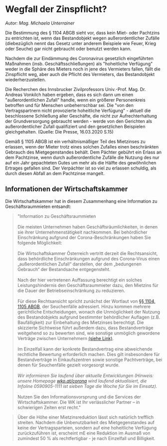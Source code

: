 # Wegfall der Zinspflicht?

*Autor: Mag. Michaela Unterrainer*

Die Bestimmung des § 1104 ABGB sieht vor, dass kein Miet- oder Pachtzins zu entrichten ist, wenn das Bestandobjekt wegen außerordentlicher Zufälle (diebezüglich nennt das Gesetz unter anderem Beispiele wie Feuer, Krieg oder Seuche) gar nicht gebraucht oder benutzt werden kann.

Nachdem die zur Eindämmung des Coronavirus gesetzlich eingeführten Maßnahmen (insb. Geschäftsschließungen) als "hoheitliche Verfügung" weder in die Sphäre des Mieters noch in jene des Vermieters fallen, fällt die Zinspflicht weg, aber auch die Pflicht des Vermieters, das Bestandobjekt wiederherzustellen.

Die Recherchen des Innsbrucker Zivilprofessors Univ.-Prof. Mag. Dr. Andreas Vonkilch haben ergeben, dass es sich dann um einen "außerordentlichen Zufall" handle, wenn ein größerer Personenkreis betroffen und für Menschen unbeherrschbar sei. Die "von den Vertragspartnern nicht provozierte hoheitliche Verfügung" - aktuell die beschlossene Schließung aller Geschäfte, die nicht zur Aufrechterhaltung der Grundversorgung gebraucht werden - werde von den Gerichten als außerordentlicher Zufall qualifiziert und den gesetzlichen Beispielen gleichgehalten. (Quelle: Die Presse, 16.03.2020 S.15)

Gemäß § 1105 ABGB ist ein verhältnismäßiger Teil des Mietzinses zu erlassen, wenn der Mieter trotz eines solchen Zufalles einen beschränkten Gebrauch des Mietgegenstandes behält. Dem Pächter gebührt ein Erlass an dem Pachtzinse, wenn durch außerordentliche Zufälle die Nutzung des nur auf ein Jahr gepachteten Gutes um mehr als die Hälfte des gewöhnlichen Ertrages gefallen sind. Der Verpächter ist so viel zu erlassen schuldig, als durch diesen Abfall an dem Pachtzinse mangelt.

## Informationen der Wirtschaftskammer

Die Wirtschaftskammer hat in diesem Zusammenhang eine Information zu Geschäftsraummieten entsandt:

> "Information zu Geschäftsraummieten<br /><br />
> Die meisten Unternehmen haben Geschäftsräumlichkeiten, in denen sie ihrer Unternehmenstätigkeit nachkommen. Bei behördlicher Einschränkung aufgrund der Corona-Beschränkungen haben Sie folgende Möglichkeit:<br /><br />
> Die Wirtschaftskammer Österreich vertritt derzeit die Rechtsansicht, dass behördliche Einschränkungen aufgrund des Corona-Virus einen „außerordentlichen Zufall“ darstellen, der dem „bedungenen Gebrauch“ der Bestandsache entgegensteht.<br /><br />
> Nach der hier vertretenen Auffassung berechtigt ein solches Leistungshindernis den Geschäftsraummieter dazu, den Mietzins für die Dauer der Betriebseinschränkung zu reduzieren. <br /><br />
> Für diese Rechtsansicht spricht zunächst der Wortlaut von [§§ 1104, 1105 ABGB](https://www.ris.bka.gv.at/NormDokument.wxe?Abfrage=Bundesnormen&Gesetzesnummer=10001622&FassungVom=2016-01-05&Artikel=&Paragraf=1104&Anlage=&Uebergangsrecht=), der Seuchenfälle adressiert. Hinzu kommen mehrere gerichtliche Entscheidungen, wonach die Unmöglichkeit der Nutzung des Bestandobjekts aufgrund bestimmter behördlicher Auflagen (z.B. Baufälligkeit) zur Einbehaltung des Mietzinses berechtigt. Die skizzierte Sichtweise führt außerdem dazu, dass Bestandverträge weitgehend so zu bewerten sind, wie sonstige unmöglich gewordene Verträge zwischen Unternehmern [(siehe Link)](https://www.wko.at/service/faq-coronavirus-infos.html?p=ZW1haWw9VzZWdTMxTmZnQk5RVU9GQSs2elI4Z09mbldjSXovb2l5TGpTeXVLMHlTaWlhRTRJempoZVRoRWhRYUFPMGdlZSZ3az03&utm_source=mailworx&utm_medium=email&utm_content=siehe+link&utm_campaign=sondernewsletter+coronavirus+8+-+created%3a+20200316+-+sent%3a+20200316&utm_term=n%2fa#heading_1__Welche_Auswirkung_haben_die_besonderen_aktuellen_Umstaende_auf_die_Abwicklung_von_Vertr_gen_zwischen_Unternehmern_). <br /><br />
> Im Einzelfall kann der konkrete Bestandvertrag eine abweichende rechtliche Bewertung erforderlich machen. Dies gilt insbesondere für Bestandverträge in Einkaufszentren sowie sonstige Pachtverträge, bei denen für Seuchenfälle gezielt vorgesorgt wurde.<br /><br />
> *Wir informieren Sie laufend über aktuelle Entwicklungen (Hinweis: unsere Homepage [wko.at/corona](https://www.wko.at/service/aussenwirtschaft/coronavirus-wirtschaftskammer-als-anlaufstelle.html?shorturl=wkoat_corona) wird laufend aktualisiert, die Infoline 0590905-1111 ist sieben Tage die Woche für Sie im Einsatz).*<br /><br />
> Nutzen Sie den Informationsvorsprung und die Services der Wirtschaftskammer. Die WK ist Ihr verlässlicher Partner – in schwierigen Zeiten erst recht."
  
> Über die Höhe einer Mietzinsreduktion lässt sich natürlich trefflich streiten. Nachdem die Unbenutzbarkeit des Mietgegenstandes auf keine der Vertragsparteien, sondern auf eine hoheitliche Verfügung zurückzuführen ist, erscheint mE eine Reduktion im Ausmaß von zumindest 50 % als rechtfertigbar - je nach Einzelfall und Billigkeit. 
